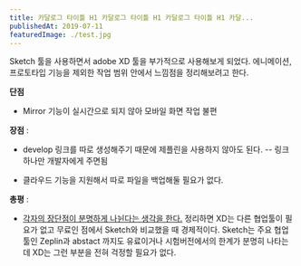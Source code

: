 ```yaml
---
title: 카달로그 타이틀 H1 카달로그 타이틀 H1 카달로그 타이틀 H1 카달...
publishedAt: 2019-07-11
featuredImage: ./test.jpg
---
```


Sketch 툴을 사용하면서 adobe XD 툴을 부가적으로 사용해보게 되었다.
에니메이션, 프로토타입 기능을 제외한 작업 범위 안에서 느낌점을 정리해보려고 한다.

**단점**

- Mirror 기능이 실시간으로 되지 않아 모바일 화면 작업 불편

**장점** :

- develop 링크를 따로 생성해주기 때문에 제플린을 사용하지 않아도 된다.
  -- 링크 하나만 개발자에게 주면됨

- 클라우드 기능을 지원해서 따로 파일을 백업해둘 필요가 없다.

**총평** :

- <u>각자의 장단점이 분명하게 나뉜다는 생각을 한다.</u>
  정리하면 XD는 다른 협업툴이 필요가 없고 무료인 점에서 Sketch와 비교했을 때 경제적이다.
  Sketch는 주요 협업툴인 Zeplin과 abstact 까지도 유료이거나 시험버전에서의 한계가 분명히 나타는데 XD는 그런 부분을 전혀 걱정할 필요가 없다.
